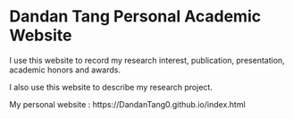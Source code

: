 <h1>Dandan Tang Personal Academic Website</h1>

<p>I use this website to record my research interest, publication, presentation, academic honors and awards.</p>

<p>I also use this website to describe my research project.</p>
My personal website : https://DandanTang0.github.io/index.html

